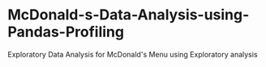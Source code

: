 # McDonald-s-Data-Analysis-using-Pandas-Profiling
Exploratory Data Analysis for McDonald's Menu using Exploratory analysis
